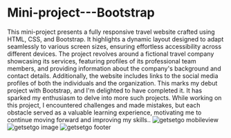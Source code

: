 # Mini-project---Bootstrap
This mini-project presents a fully responsive travel website crafted using HTML, CSS, and Bootstrap. It highlights a dynamic layout designed to adapt seamlessly to various screen sizes, ensuring effortless accessibility across different devices. The project revolves around a fictional travel company showcasing its services, featuring profiles of its professional team members, and providing information about the company's background and contact details. Additionally, the website includes links to the social media profiles of both the individuals and the organization.
This marks my debut project with Bootstrap, and I'm delighted to have completed it. It has sparked my enthusiasm to delve into more such projects. While working on this project, I encountered challenges and made mistakes, but each obstacle served as a valuable learning experience, motivating me to continue moving forward and improving my skills.. 
![getsetgo mobileview](https://github.com/Hei-sen-bergg/Mini-project---Bootstrap/assets/154010547/5fd84892-508f-47c7-a955-d9d2f0c8a05c)
![getsetgo image](https://github.com/Hei-sen-bergg/Mini-project---Bootstrap/assets/154010547/23d3988e-474d-4bf0-93aa-d83ad42f802c)
![getsetgo footer](https://github.com/Hei-sen-bergg/Mini-project---Bootstrap/assets/154010547/ed1fbb51-4486-4a7a-aba0-d877c2572233)
